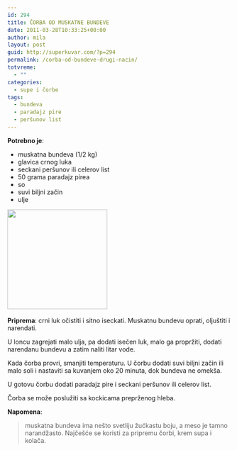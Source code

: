 ```yaml
---
id: 294
title: ČORBA OD MUSKATNE BUNDEVE
date: 2011-03-28T10:33:25+00:00
author: mila
layout: post
guid: http://superkuvar.com/?p=294
permalink: /corba-od-bundeve-drugi-nacin/
totvreme:
  - ""
categories:
  - supe i čorbe
tags:
  - bundeva
  - paradajz pire
  - peršunov list
---
```

**Potrebno je**:

  * muskatna bundeva (1/2 kg)
  * glavica crnog luka
  * seckani peršunov ili celerov list
  * 50 grama paradajz pirea
  * so
  * suvi biljni začin
  * ulje

[<img class="alignnone size-full wp-image-300" title="corbabundeva" src="/wp-content/uploads/2011/03/corbabundeva.jpg" alt="" width="225" height="225" srcset="/wp-content/uploads/2011/03/corbabundeva.jpg 225w, /wp-content/uploads/2011/03/corbabundeva-150x150.jpg 150w" sizes="(max-width: 225px) 100vw, 225px" />](/wp-content/uploads/2011/03/corbabundeva.jpg)

**Priprema**: crni luk očistiti i sitno iseckati. Muskatnu bundevu oprati, oljuštiti i narendati.

U loncu zagrejati malo ulja, pa dodati isečen luk, malo ga propržiti, dodati narendanu bundevu a zatim naliti litar vode.

Kada čorba provri, smanjiti temperaturu. U čorbu dodati suvi biljni začin ili malo soli i nastaviti sa kuvanjem oko 20 minuta, dok bundeva ne omekša.

U gotovu čorbu dodati paradajz pire i seckani peršunov ili celerov list.

Čorba se može poslužiti sa kockicama preprženog hleba.

**Napomena**: 
> muskatna bundeva ima nešto svetliju žućkastu boju, a meso je tamno narandžasto. Najčešće se koristi za pripremu čorbi, krem supa i kolača.